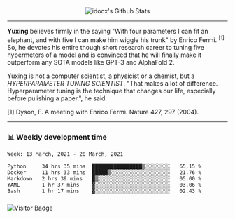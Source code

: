 <div align="center">
    <img align="center" src="https://github-readme-stats.vercel.app/api?username=idocx&show_icons=true&hide_border=true" alt="idocx's Github Stats"></img>
</div>

---

**Yuxing** believes firmly in the saying "With four parameters I can fit an elephant, and with five I can make him wiggle his trunk" by Enrico Fermi. <sup>[1]</sup> So, he devotes his entire though short research career to tuning five hypermeters of a model and is convinced that he will finally make it outperform any SOTA models like GPT-3 and AlphaFold 2.

Yuxing is not a computer scientist, a physicist or a chemist, but a *HYPERPARAMETER TUNING SCIENTIST*. "That makes a lot of difference. Hyperparameter tuning is the technique that changes our life, especially before pulishing a paper.", he said.

[1] Dyson, F. A meeting with Enrico Fermi. Nature 427, 297 (2004).


---

### 📊 Weekly development time
<!--START_SECTION:waka-->
```text
Week: 13 March, 2021 - 20 March, 2021

Python     34 hrs 35 mins  ████████████████▒░░░░░░░░   65.15 % 
Docker     11 hrs 33 mins  █████▒░░░░░░░░░░░░░░░░░░░   21.76 % 
Markdown   2 hrs 39 mins   █▒░░░░░░░░░░░░░░░░░░░░░░░   05.00 % 
YAML       1 hr 37 mins    ▓░░░░░░░░░░░░░░░░░░░░░░░░   03.06 % 
Bash       1 hr 17 mins    ▓░░░░░░░░░░░░░░░░░░░░░░░░   02.43 % 
```
<!--END_SECTION:waka-->

### 

![Visitor Badge](https://visitor-badge.laobi.icu/badge?page_id=idocx.idocx)